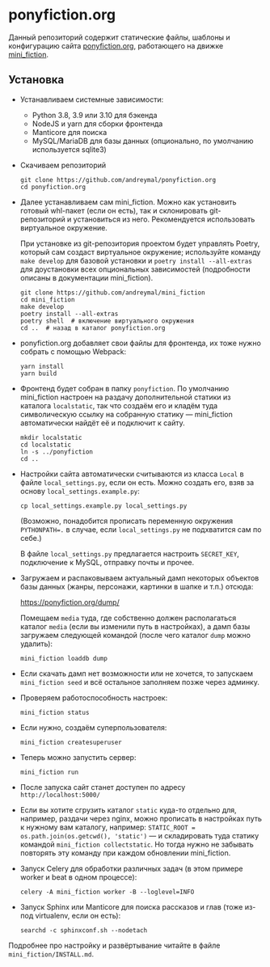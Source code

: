 # ponyfiction.org

Данный репозиторий содержит статические файлы, шаблоны и конфигурацию сайта
[ponyfiction.org](https://ponyfiction.org/), работающего на движке
[mini_fiction](https://github.com/andreymal/mini_fiction).


## Установка

* Устанавливаем системные зависимости:

  - Python 3.8, 3.9 или 3.10 для бэкенда
  - NodeJS и yarn для сборки фронтенда
  - Manticore для поиска
  - MySQL/MariaDB для базы данных (опционально, по умолчанию используется sqlite3)

* Скачиваем репозиторий

  ```
  git clone https://github.com/andreymal/ponyfiction.org
  cd ponyfiction.org
  ```

* Далее устанавливаем сам mini_fiction. Можно как установить готовый whl-пакет
  (если он есть), так и склонировать git-репозиторий и установиться из него.
  Рекомендуется использовать виртуальное окружение.

  При установке из git-репозитория проектом будет управлять Poetry, который сам
  создаст виртуальное окружение; используйте команду `make develop` для базовой
  установки и `poetry install --all-extras` для доустановки всех опциональных
  зависимостей (подробности описаны в документации mini_fiction).

  ```
  git clone https://github.com/andreymal/mini_fiction
  cd mini_fiction
  make develop
  poetry install --all-extras
  poetry shell  # включение виртуального окружения
  cd ..  # назад в каталог ponyfiction.org
  ```

* ponyfiction.org добавляет свои файлы для фронтенда, их тоже нужно собрать
  с помощью Webpack:

  ```
  yarn install
  yarn build
  ```

* Фронтенд будет собран в папку `ponyfiction`. По умолчанию mini_fiction
  настроен на раздачу дополнительной статики из каталога `localstatic`, так что
  создаём его и кладём туда символическую ссылку на собранную статику —
  mini_fiction автоматически найдёт её и подключит к сайту.

  ```
  mkdir localstatic
  cd localstatic
  ln -s ../ponyfiction
  cd ..
  ```

* Настройки сайта автоматически считываются из класса `Local` в файле
  `local_settings.py`, если он есть. Можно создать его, взяв за основу
  `local_settings.example.py`:

  ```
  cp local_settings.example.py local_settings.py
  ```

  (Возможно, понадобится прописать переменную окружения `PYTHONPATH=.` в случае,
  если `local_settings.py` не подхватится сам по себе.)

  В файле `local_settings.py` предлагается настроить `SECRET_KEY`, подключение
  к MySQL, отправку почты и прочее.

* Загружаем и распаковываем актуальный дамп некоторых объектов базы данных
  (жанры, персонажи, картинки в шапке и т.п.) отсюда:

  https://ponyfiction.org/dump/

  Помещаем `media` туда, где собственно должен располагаться каталог `media`
  (если вы изменили путь в настройках), а дамп базы загружаем следующей
  командой (после чего каталог `dump` можно удалить):

  ```
  mini_fiction loaddb dump
  ```

* Если скачать дамп нет возможности или не хочется, то запускаем
  `mini_fiction seed` и всё остальное заполняем позже через админку.

* Проверяем работоспособность настроек:

  ```
  mini_fiction status
  ```

* Если нужно, создаём суперпользователя:

  ```
  mini_fiction createsuperuser
  ```

* Теперь можно запустить сервер:

  ```
  mini_fiction run
  ```

* После запуска сайт станет доступен по адресу `http://localhost:5000/`

* Если вы хотите сгрузить каталог `static` куда-то отдельно для, например,
  раздачи через nginx, можно прописать в настройках путь к нужному вам
  каталогу, например: `STATIC_ROOT = os.path.join(os.getcwd(), 'static')` —
  и складировать туда статику командой `mini_fiction collectstatic`. Но тогда
  нужно не забывать повторять эту команду при каждом обновлении mini_fiction.

* Запуск Celery для обработки различных задач (в этом примере worker и beat
  в одном процессе):

  ```
  celery -A mini_fiction worker -B --loglevel=INFO
  ```

* Запуск Sphinx или Manticore для поиска рассказов и глав (тоже из-под
  virtualenv, если он есть):

  ```
  searchd -c sphinxconf.sh --nodetach
  ```

Подробнее про настройку и развёртывание читайте в файле
`mini_fiction/INSTALL.md`.
